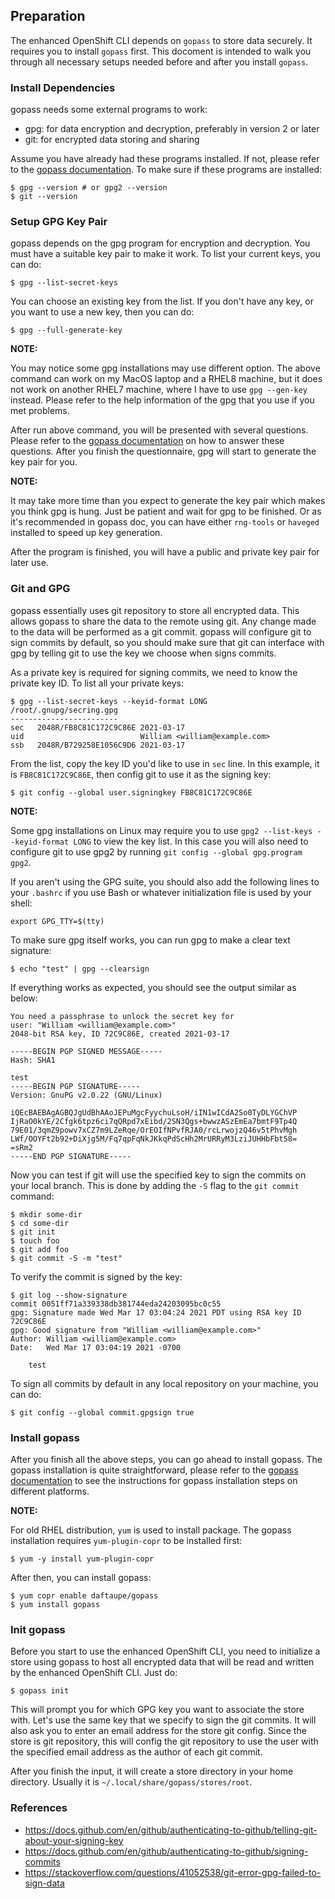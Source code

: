 ## Preparation

The enhanced OpenShift CLI depends on `gopass` to store data securely. It requires you to install `gopass` first. This docoment is intended to walk you through all necessary setups needed before and after you install `gopass`.

### Install Dependencies

gopass needs some external programs to work:

* gpg: for data encryption and decryption, preferably in version 2 or later
* git: for encrypted data storing and sharing

Assume you have already had these programs installed. If not, please refer to the [gopass documentation](https://github.com/gopasspw/gopass/issues#pre-installation-steps). To make sure if these programs are installed:
```shell
$ gpg --version # or gpg2 --version
$ git --version
```

### Setup GPG Key Pair

gopass depends on the gpg program for encryption and decryption. You must have a suitable key pair to make it work. To list your current keys, you can do:
```shell
$ gpg --list-secret-keys
```

You can choose an existing key from the list. If you don't have any key, or you want to use a new key, then you can do:
```shell
$ gpg --full-generate-key
```

**NOTE:**

You may notice some gpg installations may use different option. The above command can work on my MacOS laptop and a RHEL8 machine, but it does not work on another RHEL7 machine, where I have to use `gpg --gen-key` instead. Please refer to the help information of the gpg that you use if you met problems.

After run above command, you will be presented with several questions. Please refer to the [gopass documentation](https://github.com/gopasspw/gopass/issues#set-up-a-gpg-key-pair) on how to answer these questions. After you finish the questionnaire, gpg will start to generate the key pair for you.

**NOTE:**

It may take more time than you expect to generate the key pair which makes you think gpg is hung. Just be patient and wait for gpg to be finished. Or as it's recommended in gopass doc, you can have either `rng-tools` or `haveged` installed to speed up key generation.

After the program is finished, you will have a public and private key pair for later use.

### Git and GPG

gopass essentially uses git repository to store all encrypted data. This allows gopass to share the data to the remote using git. Any change made to the data will be performed as a git commit. gopass will configure git to sign commits by default, so you should make sure that git can interface with gpg by telling git to use the key we choose when signs commits.

As a private key is required for signing commits, we need to know the private key ID. To list all your private keys:
```shell
$ gpg --list-secret-keys --keyid-format LONG
/root/.gnupg/secring.gpg
------------------------
sec   2048R/FB8C81C172C9C86E 2021-03-17
uid                          William <william@example.com>
ssb   2048R/B729258E1056C9D6 2021-03-17
```

From the list, copy the key ID you'd like to use in `sec` line. In this example, it is `FB8C81C172C9C86E`, then config git to use it as the signing key:
```shell
$ git config --global user.signingkey FB8C81C172C9C86E
```

**NOTE:**

Some gpg installations on Linux may require you to use `gpg2 --list-keys --keyid-format LONG` to view the key list. In this case you will also need to configure git to use gpg2 by running `git config --global gpg.program gpg2`.

If you aren't using the GPG suite, you should also add the following lines to your `.bashrc` if you use Bash or whatever initialization file is used by your shell:
```shell
export GPG_TTY=$(tty)
```

To make sure gpg itself works, you can run gpg to make a clear text signature:
```shell
$ echo "test" | gpg --clearsign
```

If everything works as expected, you should see the output similar as below:
```
You need a passphrase to unlock the secret key for
user: "William <william@example.com>"
2048-bit RSA key, ID 72C9C86E, created 2021-03-17

-----BEGIN PGP SIGNED MESSAGE-----
Hash: SHA1

test
-----BEGIN PGP SIGNATURE-----
Version: GnuPG v2.0.22 (GNU/Linux)

iQEcBAEBAgAGBQJgUdBhAAoJEPuMgcFyychuLsoH/iIN1wICdA2So0TyDLYGChVP
IjRaO0kYE/2Cfgk6tpz6ci7qQRpd7xEibd/2SN3Qgs+bwwzASzEmEa7bmtF9Tp4Q
79E01/3qmZ9powv7xCZ7m9LZeRqe/OrEOIfNPvfRJA0/rcLrwojzQ46v5tPhvMgh
LWf/OOYFt2b92+DiXjg5M/Fq7qpFqNkJKkqPdScHh2MrURRyM3LziJUHHbFbt58=
=sRm2
-----END PGP SIGNATURE-----
```

Now you can test if git will use the specified key to sign the commits on your local branch. This is done by adding the `-S` flag to the `git commit` command:
```shell
$ mkdir some-dir
$ cd some-dir
$ git init
$ touch foo
$ git add foo
$ git commit -S -m "test"
```

To verify the commit is signed by the key:
```shell
$ git log --show-signature
commit 0051ff71a339338db381744eda24203095bc0c55
gpg: Signature made Wed Mar 17 03:04:24 2021 PDT using RSA key ID 72C9C86E
gpg: Good signature from "William <william@example.com>"
Author: William <william@example.com>
Date:   Wed Mar 17 03:04:19 2021 -0700

    test
```

To sign all commits by default in any local repository on your machine, you can do:
```shell
$ git config --global commit.gpgsign true
```

### Install gopass

After you finish all the above steps, you can go ahead to install gopass. The gopass installation is quite straightforward, please refer to the [gopass documentation](https://github.com/gopasspw/gopass/issues#installation-steps) to see the instructions for gopass installation steps on different platforms.

**NOTE:**

For old RHEL distribution, `yum` is used to install package. The gopass installation requires `yum-plugin-copr` to be installed first:
```shell
$ yum -y install yum-plugin-copr
```

After then, you can install gopass:
```shell
$ yum copr enable daftaupe/gopass
$ yum install gopass
```

### Init gopass

Before you start to use the enhanced OpenShift CLI, you need to initialize a store using gopass to host all encrypted data that will be read and written by the enhanced OpenShift CLI. Just do:
```shell
$ gopass init
```

This will prompt you for which GPG key you want to associate the store with. Let's use the same key that we specify to sign the git commits. It will also ask you to enter an email address for the store git config. Since the store is git repository, this will config the git repository to use the user with the specified email address as the author of each git commit.

After you finish the input, it will create a store directory in your home directory. Usually it is `~/.local/share/gopass/stores/root`.

### References

* https://docs.github.com/en/github/authenticating-to-github/telling-git-about-your-signing-key
* https://docs.github.com/en/github/authenticating-to-github/signing-commits
* https://stackoverflow.com/questions/41052538/git-error-gpg-failed-to-sign-data
